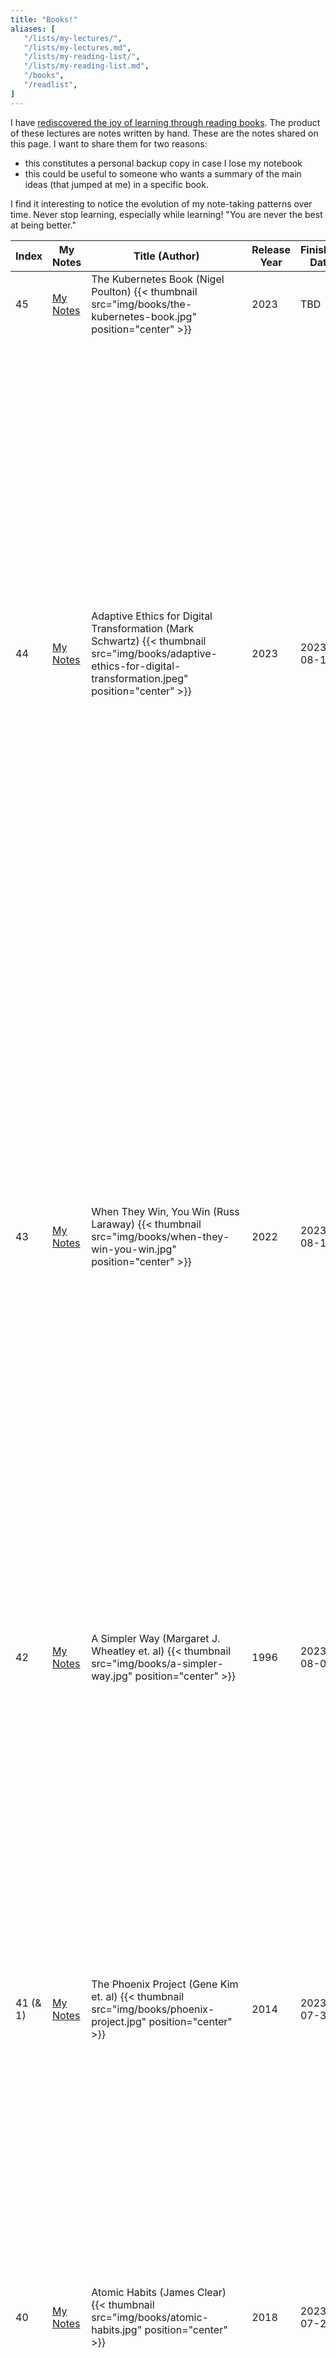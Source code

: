 ```yaml
---
title: "Books!"
aliases: [
   "/lists/my-lectures/",
   "/lists/my-lectures.md",
   "/lists/my-reading-list/",
   "/lists/my-reading-list.md",
   "/books",
   "/readlist",
]
---
```


I have [rediscovered the joy of learning through reading
books](/posts/2022/08/overcoming-learning-anxiety/). The product of
these lectures are notes written by hand. These are the notes shared on
this page. I want to share them for two reasons:

- this constitutes a personal backup copy in case I lose my notebook
- this could be useful to someone who wants a summary of the main ideas
 (that jumped at me) in a specific book.

I find it interesting to notice the evolution of my note-taking patterns
over time. Never stop learning, especially while learning! "You are never
the best at being better."

| Index | My Notes | Title (Author) | Release Year | Finished Date | My rating |
|-----------------------|---------------------------------------------------------------|--------------------------------------------------------------------------|---------------------|---------------------|------------------------------------------------------------------------------------------------------------------------------------------------------|
| 45 | [My Notes](/books/the-kubernetes-book.pdf) | The Kubernetes Book (Nigel Poulton) {{< thumbnail src="img/books/the-kubernetes-book.jpg" position="center" >}} | 2023 | TBD | TBD. Oh yeah, we doin' this. |
| 44 | [My Notes](/books/adaptive-ethics-for-digital-transformation.pdf) | Adaptive Ethics for Digital Transformation (Mark Schwartz) {{< thumbnail src="img/books/adaptive-ethics-for-digital-transformation.jpeg" position="center" >}} | 2023 | 2023-08-16 | 👍 - This book prompts us to grapple with uncomfortable yet essential questions that we often overlook or intentionally avoid. It's a reminder that decisions on matters like privacy, productivity, profits, and agility shape our lives, especially in an era of digital transformation. While easy solutions are notably absent, the book offers a set of virtues that appear crucial for successful digital shifts within organizations. The author's in-depth breakdown of the bureaucratic organization myth stands out to me, providing a compelling argument against embracing such outdated structures. I appreciated how this book made me realize that the definition of success evolves depending on the perspective you choose. It's Systems Thinking all over again! |
| 43 | [My Notes](/books/when-they-win-you-win.pdf) | When They Win, You Win (Russ Laraway) {{< thumbnail src="img/books/when-they-win-you-win.jpg" position="center" >}} | 2022 | 2023-08-12 | 👍👍 - This book is a perfect companion for *Radical Candor* (#20), and I would have a hard time picking which one I preferred between the two. I often felt like this book put in words things I have been thinking deep down for a long time. I love how unafraid the author is of going against the grain and pushing ideas that he tested himself on the field. A personal highlight was the Life Story Conversation questions (p. 204). I took the time to answer them myself and it felt like I was having an actual session with Russ, it was wonderful. Just like *Radical Candor*, this is an easy recommend for anyone who has to deal with humans in the workplace. |
| 42 | [My Notes](/books/a-simpler-way.pdf) | A Simpler Way (Margaret J. Wheatley et. al) {{< thumbnail src="img/books/a-simpler-way.jpg" position="center" >}} | 1996 | 2023-08-01 | 👍 - This is a poetic management book that looks a how nature self-organizes and how we can use this force in our organizations. It is a nice blend of highly metaphysical and strangely actionable ideas. I'm sure it took courage to publish a book like this. It made me think a lot about the game of Go and the book _Reinventing Organizations_ (#37). |
| 41 (& 1)| [My Notes](/books/the-phoenix-project.pdf) | The Phoenix Project (Gene Kim et. al) {{< thumbnail src="img/books/phoenix-project.jpg" position="center" >}} | 2014 | 2023-07-31 | 👍👍 - It's the second time I read this book (now with notes!). I still believe it is as relevant as the first time I read it. In fact, now that I better understand how it management works, I was able to better appreciate some subtleties. What elevates this book to me is the fact that it's written as a novel, yet it doesn't shy of inserting bits of DevOps knowledge here and there. This makes it easy for anyone to get into. It's an easy recommend for me to anyone working in IT management. |
| 40| [My Notes](/books/atomic-habits.pdf) | Atomic Habits (James Clear) {{< thumbnail src="img/books/atomic-habits.jpg" position="center" >}} | 2018 | 2023-07-24 | 👍 - I think this book greatly summarizes about 5 of the books I read so far. It's like "Mastery", "So Good, They Can't Ignore You", "Unlearn", "Psycho-Cybernetics", all rolled up into one. An easy recommend for someone interest in self-help. |
| 39| [My Notes](/books/thinking-in-systems.pdf) | Thinking in Systems (Donella H. Meadows) {{< thumbnail src="img/books/thinking-in-systems.jpg" position="center" >}} | 2008 | 2023-07-19 | 👍👍 - This 185 pages-long book is pure meat. No fat. The work of a lifetime of thinking about systems and how they affect our world. In particular, this really connected with my Physicist brain. Systems thinking gives us the "formulas" that govern "the systems" in which we live. I will think about the concepts taught in this book for years to come. Essential read for any manager! |
| 38| [My Notes](/books/so-good-they-cant-ignore-you.pdf) | So Good They Can't Ignore You (Cal Newport) {{< thumbnail src="img/books/so-good-they-cant-ignore-you.jpg" position="center" >}} | 2016 | 2023-07-12 | 👍 - This is the fastest book I have ever read! I really enjoyed it: short, to the point, and with lovely ideas that feel great to think about. To me it confirmed that I am currently on the right path to become "so good they can't ignore me." I have identified my mission ("build a learning organization to tap into the human potential") and I feel like I am building my career capital by learning how to learn. Overall, this book felt like a nice pat on the back, and I think like it can be inspiring for someone who might be as lost as I was when I started my career. (Thanks Ricardo for this recommendation!)  |
| 37| [My Notes](/books/reinventing-organizations.pdf) | Reinventing Organizations (Frédéric Laloux) {{< thumbnail src="img/books/reinventing-organizations.jpg" position="center" >}} | 2014 | 2023-07-11 | 👍 - Terrific ideas. This book inspires me to try to show what management can change to tap into the unexplored potential that lives in every human. I think every C-level manager should explore the ideas discussed in this book and see if they resonate with them. This is the future of work. |
| 36| n/a | Le Petit Larousse (collectif) {{< thumbnail src="img/books/larousse-2024.jpg" position="center" >}} | 2023 | Never | 👍👍 - J'adore ouvrir ce dictionnaire à une page aléatoire et lire sur tout ce qui attire mon attention. Ce livre est un trésor oublié, un joyau qui vit dans une classe à part. Selon moi, il représente ce qui peut être accompli par une "organisation apprenante" (learning organization). P.S.: "[The fold is strong with this one!](/img/larousse-fold.jpg)" |
| 35| [My Notes](/books/the-fifth-discipline.pdf) | The Fifth Discipline (Peter M. Senge) {{< thumbnail src="img/books/the-fifth-discipline.jpg" position="center" >}} | 1990 | 2023-07-02 | 👍👍 - When it comes to business management, I believe this is one of the most important publications of all time. The Fifth Discipline contains just about everything you need to start thinking about in order to create your own learning organization. In particular, it taught me about "systems thinking" and "microworlds", which are concepts that I now keep top of mind when thinking about systemic issues in any dimension of life (from work to family life, and everything in between). A great book not to be missed, still as fresh today as it was in 1990. |
| 34| [My Notes](/books/building-secure-and-reliable-systems.pdf) | Building Secure & Reliable Systems (Heather Adkins et al.) {{< thumbnail src="img/books/building-secure-and-reliable-systems.jpg" position="center" >}} | 2020 | 2023-06-26 | 👍 - This is a book I have been intimidated by since it came out. I am proud of myself for having finished it! I think it's more meant to be reference material than actual reading material, to be fair. [You can browse the HTLM version of this book online for free](https://google.github.io/building-secure-and-reliable-systems/raw/toc.html). |
| 33| [My Notes](/books/unlearn.pdf) | Unlearn (Barry O'Reilly) {{< thumbnail src="img/books/unlearn.jpg" position="center" >}} | 2018 | 2023-06-05 | 👍 - My favorite quote: "To attain knowledge, add things every day. To attain wisdom, remove things every day." |
| 32| n/a | Mon Cerveau a encore besoin de lunettes (Dre Annick Vincent) {{< thumbnail src="img/books/mon-cerveau-a-encore-besoin-de-lunettes.jpg" position="center" >}} | 2022 | 2023-05-24 | 👍 - Je crois que j'ai un TDA...? |
| 31| [My Notes](/books/mastery.pdf) | Mastery (Robert Greene) {{< thumbnail src="img/books/mastery.png" position="center" >}} | 2012 | 2023-05-15 | 👍 - Reading this was an almost religious experience. As I was taking my notes, I could feel myself going through some of the mental steps and blockages outlined in the book. This was probably my most challenging read yet, as it truly tested my reading system. Now that I made it through, I feel stronger than ever. What a ride! (Thanks Marcel for this recommendation!) |
| 30| [My Notes](/books/the-fearless-organization.pdf) | The Fearless Organization (Amy C. Edmondson) {{< thumbnail src="img/books/the-fearless-organization.png" position="center" >}} | 2018 | 2023-05-08 | 👍👍 - Incredibly relevant. I want to work for an organization that values psychological safety. The author makes it clear that it is one of the best investments money can't buy. |
| 29| [My Notes](/books/execution.pdf) | Execution (Larry Bossidy & Ram Charan) {{< thumbnail src="img/books/execution.jpg" position="center" >}} | 2002 | 2023-04-28 | 🤔 - Has some useful quotes, but I don't know what to think about the book itself. This is aimed at CEOs in manufacturing in the 2000s. I wonder how relevant some parts of the book are in today's reality. (Thanks Karim for this recommendation!)|
| 28| [My Notes](/books/the-hard-thing-about-hard-things.pdf) | The Hard Thing About Hard Things (Ben Horowitz)  {{< thumbnail src="img/books/the-hard-thing-about-hard-things.jpg" position="center" >}} | 2014 | 2023-04-22 | 👍 - Gives good insight about how it feels like to live the reality of a CEO. |
| 27| n/a | Dis-moi qui tu aimes, je te dirai qui tu es (Marc Pistorio) {{< thumbnail src="img/books/dis-moi.jpg" position="center" >}} | 2017 | 2023-04-17 | 👍 |
| 26| [My Notes](/books/start-with-why.pdf) | Start With Why (Simon Sinek) {{< thumbnail src="img/books/start-with-why.jpg" position="center" >}} | 2009 | 2023-04-18 | 👍👍 - Truly inspiring. The book made me realize the importance of aligning WHAT we do with WHY we do it. |
| 25| [My Notes](/books/sooner-safer-happier.pdf) | Sooner Safer Happier (Jonathan Smart) {{< thumbnail src="img/books/sooner-safer-happier.png" position="center" >}} | 2020 | 2023-04-14 | 👍👍 - Mind-blowing. Incredible. Reading this felt exactly like reading *The DevOps Handbook* for the first time. What I love about BVSSH is that there are no buzzwords to get confused about: this is simply solid advice that every organization should follow. |
| 24| [My Notes](/books/influence.pdf) | Influence (Robert Cialdini) {{< thumbnail src="img/books/influence.jpg" position="center" >}} | 1984 (revised 2007) | 2023-04-07 | 👍 - A bit too long-winded for its own good, *Influence* still contains powerful insight about what influences our decisions. (Thanks Dan for this recommendation!) |
| 23| [My Notes](/books/psycho-cybernetics.pdf) | Psycho-Cybernetics (Maxwell Maltz) {{< thumbnail src="img/books/psycho-cybernetics.png" position="center" >}} | 1960 (revised 2015) | 2023-04-04 | 👍 - Great tips about how to form a mental self-image. "You can do anything you set your mind to." (Thanks Dan for this recommendation!) |
| 22| [My Notes](/books/shape-up.pdf) | Shape Up (Ryan Singer) {{< thumbnail src="img/books/shape-up.png" position="center" >}} | 2019 | 2023-03-14 | 👍👍 -- Really clever framework that has the potential to replace Agile and Scrum. I hope I'll get to try it out someday. Everything just clicks! [This book is also available online for free](https://basecamp.com/shapeup) (Thanks Benoit for this recommendation!) |
| 21| [My Notes](/books/how-to-win-friends-and-influence-people.pdf) | How to Win Friends & Influence People (Dale Carnegie) {{< thumbnail src="img/books/how-to-win-friends.png" position="center" >}} | 1936 (revised 1981) | 2023-03-07 | 👍 -- Groundbreaking for its time, and still relevant today. Good tips about how to listen to people and get them to think about your ideas. (Thanks Raymond for this recommendation!) |
| 20| [My Notes](/books/radical-candor.pdf) | Radical Candor (Kim Scott) {{< thumbnail src="img/books/radical-candor.jpg" position="center" >}} | 2019 | 2023-02-28 | 👍👍 -- Essential reading for anyone who has to interact with a manager or employees on a daily basis! (Thanks Anthony for this recommendation!) |
| 19| [My Notes](/books/accelerate.pdf) | Accelerate (Nicole Forsgren PhD) {{< thumbnail src="img/books/accelerate.jpg" position="center" >}} | 2018 | 2023-01-24 | 👍 -- The science behind the ideas that were first featured in the DevOps Handbook. A much appreciated look behind the curtain. |
| 18| [My Notes](/books/building-successful-communities.pdf) | Building Successful Communities of Practice (Emily Webber) {{< thumbnail src="img/books/building-successful-communities.jpg" position="center" >}} | 2016 | 2023-01-14 | 👍 |
| 17| [My Notes](/books/project-to-product.pdf) | Project to Product (Mik Kersten) {{< thumbnail src="img/books/project-to-product.png" position="center" >}} | 2018 | 2022-12-18 | 👍👍 -- Revolutionary. The author gives a true recipe for connecting IT with the business in any organization. |
| 16| [My Notes](/books/making-work-visible.pdf) | Making Work Visible (Dominica DeGrandis) {{< thumbnail src="img/books/making-work-visible.jpg" position="center" >}} | 2022 | 2022-12-03 | 👍 |
| 15| [My Notes](/books/the-unicorn-project.pdf) | The Unicorn Project (Gene Kim) {{< thumbnail src="img/books/the-unicorn-project.png" position="center" >}} | 2019 | 2022-10-30 | 👎 - I would suggest to skip this new release and just read the original *Phoenix Project*. To me, this unfortunately feels like a repeat with somehow less substance.|
| 14| [My Notes](/books/remote-team-interactions.pdf) | Remote Team Interactions (Matthew Skelton & Manual Pais) {{< thumbnail src="img/books/remote-team-interactions.png" position="center" >}} | 2022 | 2022-09-21 | 👍 |
| 13| [My Notes](/books/continuous-delivery.pdf) | Continuous Delivery (Jez Humble & David Farley) {{< thumbnail src="img/books/continuous-delivery.png" position="center" >}} | 2010 | 2022-09-01 | 🤔 |
| 12| [My Notes](/books/the-devops-handbook.pdf) | The DevOps Handbook (Gene Kim et al.) {{< thumbnail src="img/books/the-devops-handbook.png" position="center" >}} | 2016 | 2022-08-01 | 👍👍 |
| 11| [My Notes](/books/team-topologies.pdf) | Team Topologies (Matthew Skelton & Manuel Pais) {{< thumbnail src="img/books/team-topologies.png" position="center" >}} | 2019 | 2022-07-10 | 👍 |
| 10 | n/a | La Facture amoureuse (Pierre-Yves McSween) {{< thumbnail src="img/books/la-facture-amoureuse.jpg" position="center" >}} | 2023 | 2022-02-21 | 👍 |
| 9 | n/a | Four Thousand Weeks (Oliver Burkeman) {{< thumbnail src="img/books/4000-weeks.jpg" position="center" >}} | 2021 | 2021-11-06 | 👍👍 |
| 8 | n/a | En as-tu vraiment besoin? (Pierre-Yves McSween) {{< thumbnail src="img/books/en-as-tu-vraiment-besoin.jpg" position="center" >}} | 2018 | 2021-09-21 | 👍 |
| 7 | n/a | Liberté 45 (Pierre-Yves McSween) {{< thumbnail src="img/books/liberte-45.jpg" position="center" >}} | 2020 | 2021-08-29 | 👍 |
| 6 | n/a | The Wealthy Barber Returns (David Chilton) {{< thumbnail src="img/books/wealthy-barber-returns.jpg" position="center" >}} | 2011 | 2021-07-20 | 🤔 |
| 5 | n/a | Millionaire Teacher (Andrew Hallam) {{< thumbnail src="img/books/millionaire-teacher.jpg" position="center" >}} | 2011 | 2021-02-25 | 👍 |
| 4 | n/a | Les Millionaires ne sont pas ceux que vous croyez (Nicolas Bérubé) {{< thumbnail src="img/books/les-millionaires-ne-sont-pas-.jpg" position="center" >}} | 2019 | 2021-02-10 | 👍👍 |
| 3 | n/a | The Four Agreements (Don Miguel Ruiz) {{< thumbnail src="img/books/the-four-agreements.jpg" position="center" >}} | 1997 | 2020-01-01 | 👍 |
| 2 | n/a | The Subtle Art of Not Giving a F*ck (Mark Manson) {{< thumbnail src="img/books/the-subtle-art-of-not-giving-a-fuck.jpg" position="center" >}} | 2016 | 2019-04-01 | 👍 |
| 1 | n/a | The Phoenix Project (Gene Kim et al.) {{< thumbnail src="img/books/the-phoenix-project.png" position="center" >}} | 2013 | 2019-03-02 | 👍👍 |
